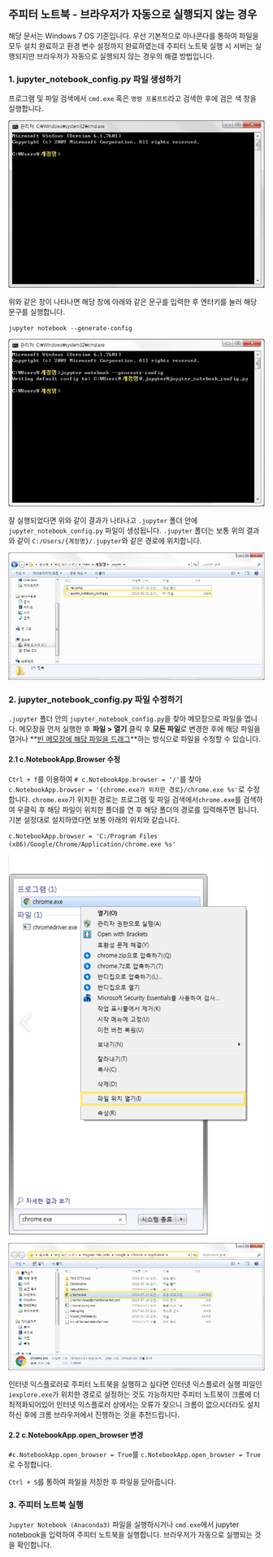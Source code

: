 ## 주피터 노트북 - 브라우저가 자동으로 실행되지 않는 경우

해당 문서는 Windows 7 OS 기준입니다. 우선 기본적으로 아나콘다를 통하여 파일을 모두 설치 완료하고 환경 변수 설정까지 완료하였는데 주피터 노트북 실행 시 서버는 실행되지만 브라우저가 자동으로 실행되지 않는 경우의 해결 방법입니다. 

### 1. jupyter_notebook_config.py 파일 생성하기

프로그램 및 파일 검색에서 `cmd.exe` 혹은 `명령 프롬프트`라고 검색한 후에 검은 색 창을 실행합니다.

![1](https://raw.githubusercontent.com/h-jin9/jupyter-notebook-browser/master/1.jpg)

위와 같은 창이 나타나면 해당 창에 아래와 같은 문구를 입력한 후 엔터키를 눌러 해당 문구를 실행합니다.

```
jupyter notebook --generate-config
```

![3](https://raw.githubusercontent.com/h-jin9/jupyter-notebook-browser/master/3.jpg)

잘 실행되었다면 위와 같이 결과가 나타나고 `.jupyter` 폴더 안에 `jupyter_notebook_config.py` 파일이 생성됩니다. `.jupyter` 폴더는 보통 위의 결과와 같이 `C:/Users/{계정명}/.jupyter`와 같은 경로에 위치합니다. 

![4](https://raw.githubusercontent.com/h-jin9/jupyter-notebook-browser/master/4.jpg)



### 2. jupyter_notebook_config.py 파일 수정하기

`.jupyter` 폴더 안의 `jupyter_notebook_config.py`을 찾아 메모장으로 파일을 엽니다. 메모장을 먼저 실행한 후 **파일 > 열기** 클릭 후 **모든 파일**로 변경한 후에 해당 파일을 열거나 **<u>빈 메모장에 해당 파일을 드래그</u>**하는 방식으로 파일을 수정할 수 있습니다. 

#### 2.1 c.NotebookApp.Browser 수정

`Ctrl + f`를 이용하여 `# c.NotebookApp.browser = '/'`를 찾아 `c.NotebookApp.browser = '{chrome.exe가 위치한 경로}/chrome.exe %s'`로 수정합니다.  `chrome.exe`가 위치한 경로는 프로그램 및 파일 검색에서`chrome.exe`를 검색하여 우클릭 후 해당 파일이 위치한 폴더를 연 후 해당 폴더의 경로를 입력해주면 됩니다. 기본 설정대로 설치하였다면 보통 아래의 위치와 같습니다.

```
c.NotebookApp.browser = 'C:/Program Files (x86)/Google/Chrome/Application/chrome.exe %s'
```

![5](https://raw.githubusercontent.com/h-jin9/jupyter-notebook-browser/master/5.jpg)

![6](https://raw.githubusercontent.com/h-jin9/jupyter-notebook-browser/master/6.jpg)

인터넷 익스플로러로 주피터 노트북을 실행하고 싶다면 인터넷 익스플로러 실행 파일인 `iexplore.exe`가 위치한 경로로 설정하는 것도 가능하지만 주피터 노트북이 크롬에 더 최적화되어있어 인터넷 익스플로러 상에서는 오류가 잦으니 크롬이 없으시더라도 설치하신 후에 크롬 브라우저에서 진행하는 것을 추천드립니다.

#### 2.2 c.NotebookApp.open_browser 변경

`#c.NotebookApp.open_browser = True`를 `c.NotebookApp.open_browser = True`로 수정합니다. 

`Ctrl + S`를 통하여 파일을 저장한 후 파일을 닫아줍니다. 


### 3. 주피터 노트북 실행

`Jupyter Notebook (Anaconda3)` 파일을 실행하시거나 `cmd.exe`에서 jupyter notebook을 입력하여 주피터 노트북을 실행합니다. 브라우저가 자동으로 실행되는 것을 확인합니다.
